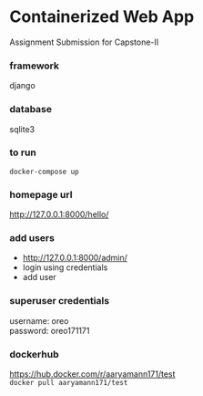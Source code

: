 # Containerized Web App
Assignment Submission for Capstone-II

### framework
django

### database
sqlite3

### to run
`docker-compose up`

### homepage url
http://127.0.0.1:8000/hello/

### add users
* http://127.0.0.1:8000/admin/
* login using credentials
* add user

### superuser credentials
username: oreo\
password: oreo171171

### dockerhub
https://hub.docker.com/r/aaryamann171/test \
`docker pull aaryamann171/test`
